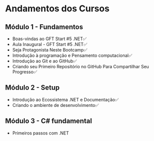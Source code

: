 # Andamentos dos Cursos

## Módulo 1 - Fundamentos

 - Boas-vindas ao GFT Start #5 .NET:white_check_mark:
 - Aula Inaugural - GFT Start #5 .NET:white_check_mark:
 - Seja Protagonista Neste Bootcamp:white_check_mark:
 - Introdução à programação e Pensamento computacional:white_check_mark:
 - Introdução ao Git e ao GitHub:white_check_mark:
 - Criando seu Primeiro Repositório no GitHub Para Compartilhar Seu Progresso:white_check_mark:

## Módulo 2 - Setup

 - Introdução ao Ecossistema .NET e Documentação:white_check_mark:
 - Criando o ambiente de desenvolvimento:white_check_mark:

## Módulo 3 - C# fundamental

 - Primeiros passos com .NET
